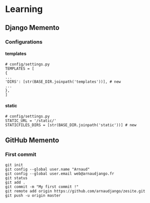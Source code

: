 # Learning
## Django Memento

### Configurations

#### templates
```
# config/settings.py
TEMPLATES = [
{
...
'DIRS': [str(BASE_DIR.joinpath('templates'))], # new
...
},
]
```

#### static

```
# config/settings.py
STATIC_URL = '/static/'
STATICFILES_DIRS = [str(BASE_DIR.joinpath('static'))] # new

```

## GitHub Memento

### First commit 

```
git init
git config --global user.name "Arnaud"
git config --global user.email web@arnaudjango.fr
git status 
git add .
git commit -m "My first commit !"
git remote add origin https://github.com/arnaudjango/zesite.git
git push -u origin master
```
